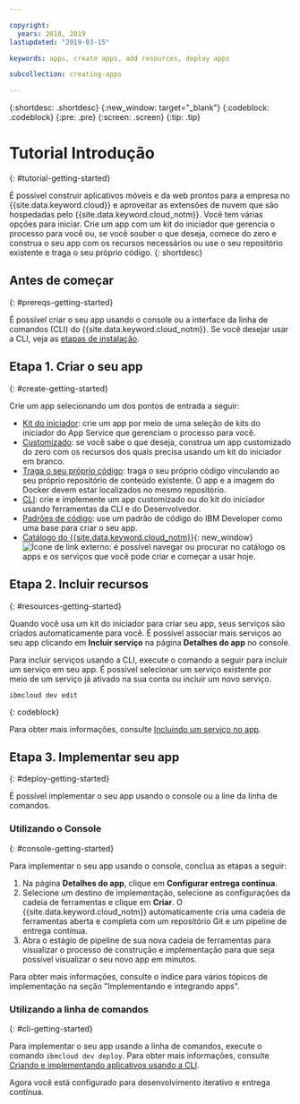 ```yaml
---

copyright:
  years: 2018, 2019
lastupdated: "2019-03-15"

keywords: apps, create apps, add resources, deploy apps

subcollection: creating-apps

---
```


{:shortdesc: .shortdesc}
{:new_window: target="_blank"}
{:codeblock: .codeblock}
{:pre: .pre}
{:screen: .screen}
{:tip: .tip}

# Tutorial Introdução
{: #tutorial-getting-started}

É possível construir aplicativos móveis e da web prontos para a empresa no {{site.data.keyword.cloud}} e aproveitar as extensões de nuvem que são hospedadas pelo {{site.data.keyword.cloud_notm}}. Você tem várias opções para iniciar. Crie um app com um kit do iniciador que gerencia o processo para você ou, se você souber o que deseja, comece do zero e construa o seu app com os recursos necessários ou use o seu repositório existente e traga o seu próprio código.
{: shortdesc}

## Antes de começar
{: #prereqs-getting-started}

É possível criar o seu app usando o console ou a interface da linha de comandos (CLI) do {{site.data.keyword.cloud_notm}}. Se você desejar usar a CLI, veja as [etapas de instalação](/docs/cli?topic=cloud-cli-ibmcloud-cli).

## Etapa 1. Criar o seu app
{: #create-getting-started}

Crie um app selecionando um dos pontos de entrada a seguir:
* [Kit do iniciador](/docs/apps/tutorials?topic=creating-apps-tutorial-starterkit): crie um app por meio de uma seleção de kits do iniciador do App Service que gerenciam o processo para você.
* [Customizado](/docs/apps/tutorials?topic=creating-apps-tutorial-scratch): se você sabe o que deseja, construa um app customizado do zero com os recursos dos quais precisa usando um kit do iniciador em branco.
* [Traga o seu próprio código](/docs/apps/tutorials?topic=creating-apps-tutorial-byoc): traga o seu próprio código vinculando ao seu próprio repositório de conteúdo existente. O
app e a imagem do Docker devem estar localizados no mesmo repositório.
* [CLI](/docs/apps?topic=creating-apps-create-deploy-app-cli): crie e implemente um app customizado ou do kit do iniciador usando ferramentas da CLI e do Desenvolvedor.
* [Padrões de código](/docs/apps/tutorials?topic=creating-apps-tutorial-codepattern): use um padrão de código do IBM Developer como uma base para criar o seu app.
* [Catálogo do {{site.data.keyword.cloud_notm}}](https://cloud.ibm.com/catalog){: new_window}![Ícone de link externo](../icons/launch-glyph.svg "Ícone de link externo"): é possível navegar ou procurar no catálogo os apps e os serviços que você pode criar e começar a usar hoje.

## Etapa 2. Incluir recursos
{: #resources-getting-started}

Quando você usa um kit do iniciador para criar seu app, seus serviços são criados automaticamente para você. É possível associar mais serviços ao seu app clicando em **Incluir serviço** na página **Detalhes do app** no console.

Para incluir serviços usando a CLI, execute o comando a seguir para incluir um serviço em seu app. É possível selecionar um serviço existente por meio de um serviço já ativado na sua conta ou incluir um novo serviço. 
```
ibmcloud dev edit
```
{: codeblock}

Para
obter mais informações, consulte [Incluindo um serviço no app](/docs/apps?topic=creating-apps-add-resource).

## Etapa 3. Implementar seu app
{: #deploy-getting-started}

É possível implementar o seu app usando o console ou a line da linha de comandos.

### Utilizando o Console
{: #console-getting-started}

Para implementar o seu app usando o console, conclua as etapas a seguir:

1. Na página **Detalhes do app**, clique em **Configurar entrega contínua**.
2. Selecione um destino de implementação, selecione as configurações da cadeia de ferramentas e clique em **Criar**. O {{site.data.keyword.cloud_notm}} automaticamente cria uma cadeia de ferramentas aberta e completa com um repositório Git e um pipeline de entrega contínua.
3. Abra o estágio de pipeline de sua nova cadeia de ferramentas para visualizar o processo de construção e implementação para que seja possível visualizar o seu novo app em minutos.

Para obter mais informações, consulte o índice para vários tópicos de implementação na seção "Implementando e integrando apps".

### Utilizando a linha de comandos
{: #cli-getting-started}

Para implementar o seu app usando a linha de comandos, execute o comando `ibmcloud dev deploy`. Para obter mais informações, consulte [Criando e implementando aplicativos usando a CLI](/docs/apps?topic=creating-apps-create-deploy-app-cli).

Agora você está configurado para desenvolvimento iterativo e entrega contínua.
